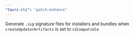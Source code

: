 ```yaml
---
"tauri-cli": "patch:enhance"
---
```


Generate `.sig` signature files for installers and bundles when `createUpdaterArtifacts` is set to `v1Compatible`

